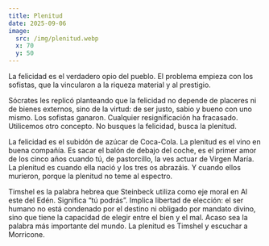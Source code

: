 ```yaml
---
title: Plenitud
date: 2025-09-06
image:
  src: /img/plenitud.webp
  x: 70
  y: 50
---
```

La felicidad es el verdadero opio del pueblo. El problema empieza con los
sofistas, que la vincularon a la riqueza material y al prestigio.

Sócrates les replicó planteando que la felicidad no depende de placeres ni de
bienes externos, sino de la virtud: de ser justo, sabio y bueno con uno mismo.
Los sofistas ganaron. Cualquier resignificación ha fracasado. Utilicemos otro
concepto. No busques la felicidad, busca la plenitud.

La felicidad es el subidón de azúcar de Coca-Cola. La plenitud es el vino en
buena compañía. Es sacar el balón de debajo del coche, es el primer amor de los
cinco años cuando tú, de pastorcillo, la ves actuar de Virgen María. La plenitud
es cuando ella nació y los tres os abrazáis. Y cuando ellos murieron, porque la
plenitud no teme al espectro.

Timshel es la palabra hebrea que Steinbeck utiliza como eje moral en Al este del
Edén. Significa “tú podrás”. Implica libertad de elección: el ser humano no está
condenado por el destino ni obligado por mandato divino, sino que tiene la
capacidad de elegir entre el bien y el mal. Acaso sea la palabra más importante
del mundo. La plenitud es Timshel y escuchar a Morricone.

